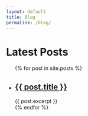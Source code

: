 ```yaml
---
layout: default
title: Blog
permalink: /blog/
---
```


<h1>Latest Posts</h1>

<ul>
  {% for post in site.posts %}
  <li>
    <h2><a href="/english.github.io/{{ post.url }}">{{ post.title }}</a></h2>
    {{ post.excerpt }}
  </li>
  {% endfor %}
</ul>

